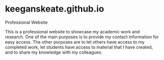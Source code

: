# keeganskeate.github.io
Professional Website

This is a professional website to showcase my academic work and research. One of the main purposes is to provide my contact information for easy access. The other purposes are to let others have access to my completed work, let students have access to material that I have created, and to share my knowledge with my colleagues.
